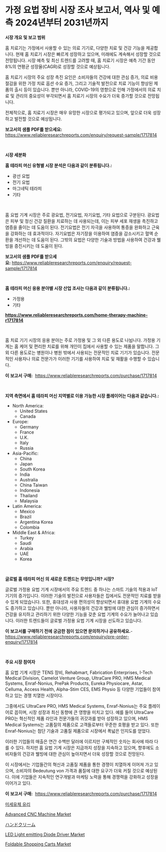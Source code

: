 <p><h1>가정 요법 장비 시장 조사 보고서, 역사 및 예측 2024년부터 2031년까지</h1></p><p><strong>시장 개요 및 보고 범위</strong></p>
<p><p>홈 치료기는 가정에서 사용할 수 있는 의료 기기로, 다양한 치료 및 건강 기능을 제공합니다. 현재 홈 치료기 시장은 빠르게 성장하고 있으며, 미래에도 계속해서 성장할 것으로 전망됩니다. 시장 예측 및 최신 트렌드를 고려할 때, 홈 치료기 시장은 예측 기간 동안 8%의 연평균 성장율(CAGR)로 성장할 것으로 예상됩니다. </p><p>홈 치료기 시장의 주요 성장 촉진 요인은 소비자들의 건강에 대한 관심 증가, 의료 비용 절감을 위한 가정 치료 옵션 수요 증가, 그리고 기술적 발전으로 치료 기능이 향상된 제품의 출시 등이 있습니다. 뿐만 아니라, COVID-19의 영향으로 인해 가정에서의 의료 치료 및 관리의 중요성이 부각되면서 홈 치료기 시장의 수요가 더욱 증가할 것으로 전망됩니다.</p><p>전체적으로, 홈 치료기 시장은 매우 유망한 시장으로 평가되고 있으며, 앞으로 더욱 성장하고 발전할 것으로 예상됩니다.</p></p>
<p><strong>보고서의 샘플 PDF를 받으세요:</strong> <a href="https://www.reliableresearchreports.com/enquiry/request-sample/1717814">https://www.reliableresearchreports.com/enquiry/request-sample/1717814</a></p>
<p>&nbsp;</p>
<p><strong>시장 세분화</strong></p>
<p><strong>홈 테라피 머신 유형별 시장 분석은 다음과 같이 분류됩니다.:</strong></p>
<p><ul><li>광선 요법</li><li>전기 요법</li><li>마그네틱 테라피</li><li>기타</li></ul></p>
<p>&nbsp;</p>
<p><p>홈 요법 기계 시장은 주로 광요법, 전기요법, 자기요법, 기타 요법으로 구분된다. 광요법은 피부 및 정신 건강 질환을 치료하는 데 사용되는데, 이는 피부 세포 재생을 촉진하고 염증을 줄이는 데 도움이 된다. 전기요법은 전기 자극을 사용하여 통증을 완화하고 근육을 강화하는 데 효과적이다. 자기요법은 자기장을 이용하여 염증을 감소시키고 혈액 순환을 개선하는 데 도움이 된다. 그밖의 요법은 다양한 기술과 방법을 사용하여 건강과 웰빙을 증진시키는 데 도움이 된다.</p></p>
<p><strong>보고서의 샘플 PDF를 받으세요:</strong>&nbsp;<a href="https://www.reliableresearchreports.com/enquiry/request-sample/1717814">https://www.reliableresearchreports.com/enquiry/request-sample/1717814</a></p>
<p>&nbsp;</p>
<p><strong> 홈 테라피 머신 응용 분야별 시장 산업 조사는 다음과 같이 분류됩니다.:</strong></p>
<p><ul><li>가정용</li><li>기타</li></ul></p>
<p><strong><a href="https://www.reliableresearchreports.com/home-therapy-machine-r1717814">https://www.reliableresearchreports.com/home-therapy-machine-r1717814</a></strong></p>
<p>&nbsp;</p>
<p><p>홈 치료 기기 시장의 응용 분야는 주로 가정용 및 그 외 다른 용도로 나뉩니다. 가정용 기계는 홈 케어 및 편리한 치료를 위해 개인이 집에서 사용할 수 있는 제품을 말합니다. 그 외 다른 용도로는 병원이나 병원 밖에서 사용되는 전문적인 치료 기기가 있습니다. 전문적인 사용자나 의료 전문가가 이러한 기기를 사용하여 치료 및 재활을 수행할 수 있습니다.</p></p>
<p><strong>이 보고서 구매:</strong>&nbsp; <a href="https://www.reliableresearchreports.com/purchase/1717814">https://www.reliableresearchreports.com/purchase/1717814</a></p>
<p>&nbsp;</p>
<p><strong>지역 측면에서 홈 테라피 머신 지역별로 이용 가능한 시장 플레이어는 다음과 같습니다.:</strong></p>
<p><ul>
    <li>
        North America:
        <ul>
            <li>United States</li>
            <li>Canada</li>
        </ul>
    </li>
    <li>
        Europe:
        <ul>
            <li>Germany</li>
            <li>France</li>
            <li>U.K.</li>
            <li>Italy</li>
            <li>Russia</li>
        </ul>
    </li>
    <li>
        Asia-Pacific:
        <ul>
            <li>China</li>
            <li>Japan</li>
            <li>South Korea</li>
            <li>India</li>
            <li>Australia</li>
            <li>China Taiwan</li>
            <li>Indonesia</li>
            <li>Thailand</li>
            <li>Malaysia</li>
        </ul>
    </li>
    <li>
        Latin America:
        <ul>
            <li>Mexico</li>
            <li>Brazil</li>
            <li>Argentina Korea</li>
            <li>Colombia</li>
        </ul>
    </li>
    <li>
        Middle East & Africa:
        <ul>
            <li>Turkey</li>
            <li>Saudi</li>
            <li>Arabia</li>
            <li>UAE</li>
            <li>Korea</li>
        </ul>
    </li>
    </ul></p>
<p>&nbsp;</p>
<p><strong>글로벌 홈 테라피 머신 의 새로운 트렌드는 무엇입니까? 시장?</strong></p>
<p><p>글로벌 가정용 요법 기계 시장에서의 주요 트렌드 중 하나는 스마트 기술의 적용과 IoT 기기의 증가입니다. 이러한 기술의 발전으로 사용자들은 집에서도 전문적인 치료를 받을 수 있게 되었습니다. 또한, 휴대성과 사용 편의성이 향상되면서 휴대용 요법 기계의 수요도 증가하고 있습니다. 뿐만 아니라, 사용자들의 건강과 웰빙에 대한 관심이 증가하면서 건강을 유지하고 관리하기 위한 다양한 기능을 갖춘 요법 기계의 수요가 늘어나고 있습니다. 이러한 트렌드들이 글로벌 가정용 요법 기계 시장을 선도하고 있습니다.</p></p>
<p><strong>이 보고서를 구매하기 전에 궁금한 점이 있으면 문의하거나 공유하세요.</strong>- <a href="https://www.reliableresearchreports.com/enquiry/pre-order-enquiry/1717814">https://www.reliableresearchreports.com/enquiry/pre-order-enquiry/1717814</a></p>
<p>&nbsp;</p>
<p><strong>주요 시장 참여자</strong></p>
<p><p>홈 요법 기계 시장은 TENS 장비, Rehabmart, Fabrication Enterprises, I-Tech Medical Division, Camelot Venture Group, UltraCare PRO, HMS Medical Systems, Enraf-Nonius, PrePak Products, Eureka Physiocare, Astar, Celluma, Access Health, Alpha-Stim CES, EMS Physio 등 다양한 기업들이 참여하고 있는 경쟁 치열한 시장이다.</p><p>그중에서도 UltraCare PRO, HMS Medical Systems, Enraf-Nonius는 주요 플레이어로 꼽히며, 시장 성장과 최신 동향에 큰 영향을 미치고 있다. 예를 들어 UltraCare PRO는 혁신적인 제품 라인과 전문가들의 귀갓과를 받아 성장하고 있으며, HMS Medical Systems는 고품질의 제품으로 고객들로부터 꾸준한 호평을 받고 있다. 또한 Enraf-Nonius는 첨단 기술과 고품질 제품으로 시장에서 폭넓은 인지도를 얻었다.</p><p>이러한 기업들의 매출은 연간 수백만 달러에 이르지만 구체적인 숫자는 회사에 따라 다를 수 있다. 하지만 홈 요법 기계 시장은 지금까지 성장을 지속하고 있으며, 향후에도 소비자들의 건강과 웰빙에 대한 관심이 높아지면서 더욱 성장할 것으로 전망된다.</p><p>이 시장에서는 기업들간의 혁신과 고품질 제품을 통한 경쟁이 치열하게 이어져 가고 있으며, 소비자의 Bedeutung von 가격과 품질에 대한 요구가 더욱 커질 것으로 예상된다. 이에 기업들은 지속적인 연구개발과 마케팅 노력을 통해 경쟁력을 강화하고 성장을 이어가고 있다.</p></p>
<p><strong>이 보고서 구매:</strong>&nbsp;&nbsp;<a href="https://www.reliableresearchreports.com/purchase/1717814">https://www.reliableresearchreports.com/purchase/1717814</a></p>
<p><p><a href="https://github.com/TobyKub4685/Market-Research-Report-List-1/blob/main/376096125185.md">미세유체 유리</a></p><p><a href="https://view.publitas.com/reportprime-1/advanced-cnc-machine-market-share-evolution-and-market-growth-trends-2024-2031/">Advanced CNC Machine Market</a></p><p><a href="https://github.com/SantosDicki04/Market-Research-Report-List-1/blob/main/412171227549.md">ハンドクリーム</a></p><p><a href="https://faithful-glue-af3.notion.site/LED-Light-emitting-Diode-Driver-Market-Share-Evolution-and-Market-Growth-Trends-2024-2031-eef69ef99c7e4c1fa331962cfb27642b">LED Light emitting Diode Driver Market</a></p><p><a href="https://github.com/juniordelafrance/Market-Research-Report-List-2/blob/main/foldable-shopping-carts-market.md">Foldable Shopping Carts Market</a></p></p>
